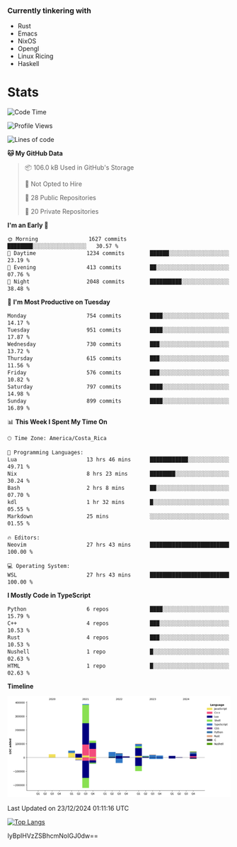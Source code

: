 ### Currently tinkering with
 - Rust
 - Emacs
 - NixOS
 - Opengl
 - Linux Ricing
 - Haskell

# Stats
<!--START_SECTION:waka-->
![Code Time](http://img.shields.io/badge/Code%20Time-1%2C050%20hrs%2026%20mins-blue)

![Profile Views](http://img.shields.io/badge/Profile%20Views-0-blue)

![Lines of code](https://img.shields.io/badge/From%20Hello%20World%20I%27ve%20Written-893.2%20thousand%20lines%20of%20code-blue)

**🐱 My GitHub Data** 

> 📦 106.0 kB Used in GitHub's Storage 
 > 
> 🚫 Not Opted to Hire
 > 
> 📜 28 Public Repositories 
 > 
> 🔑 20 Private Repositories 
 > 
**I'm an Early 🐤** 

```text
🌞 Morning                1627 commits        ████████░░░░░░░░░░░░░░░░░   30.57 % 
🌆 Daytime                1234 commits        ██████░░░░░░░░░░░░░░░░░░░   23.19 % 
🌃 Evening                413 commits         ██░░░░░░░░░░░░░░░░░░░░░░░   07.76 % 
🌙 Night                  2048 commits        ██████████░░░░░░░░░░░░░░░   38.48 % 
```
📅 **I'm Most Productive on Tuesday** 

```text
Monday                   754 commits         ████░░░░░░░░░░░░░░░░░░░░░   14.17 % 
Tuesday                  951 commits         ████░░░░░░░░░░░░░░░░░░░░░   17.87 % 
Wednesday                730 commits         ███░░░░░░░░░░░░░░░░░░░░░░   13.72 % 
Thursday                 615 commits         ███░░░░░░░░░░░░░░░░░░░░░░   11.56 % 
Friday                   576 commits         ███░░░░░░░░░░░░░░░░░░░░░░   10.82 % 
Saturday                 797 commits         ████░░░░░░░░░░░░░░░░░░░░░   14.98 % 
Sunday                   899 commits         ████░░░░░░░░░░░░░░░░░░░░░   16.89 % 
```


📊 **This Week I Spent My Time On** 

```text
🕑︎ Time Zone: America/Costa_Rica

💬 Programming Languages: 
Lua                      13 hrs 46 mins      ████████████░░░░░░░░░░░░░   49.71 % 
Nix                      8 hrs 23 mins       ████████░░░░░░░░░░░░░░░░░   30.24 % 
Bash                     2 hrs 8 mins        ██░░░░░░░░░░░░░░░░░░░░░░░   07.70 % 
kdl                      1 hr 32 mins        █░░░░░░░░░░░░░░░░░░░░░░░░   05.55 % 
Markdown                 25 mins             ░░░░░░░░░░░░░░░░░░░░░░░░░   01.55 % 

🔥 Editors: 
Neovim                   27 hrs 43 mins      █████████████████████████   100.00 % 

💻 Operating System: 
WSL                      27 hrs 43 mins      █████████████████████████   100.00 % 
```

**I Mostly Code in TypeScript** 

```text
Python                   6 repos             ████░░░░░░░░░░░░░░░░░░░░░   15.79 % 
C++                      4 repos             ███░░░░░░░░░░░░░░░░░░░░░░   10.53 % 
Rust                     4 repos             ███░░░░░░░░░░░░░░░░░░░░░░   10.53 % 
Nushell                  1 repo              █░░░░░░░░░░░░░░░░░░░░░░░░   02.63 % 
HTML                     1 repo              █░░░░░░░░░░░░░░░░░░░░░░░░   02.63 % 
```



**Timeline**

![Lines of Code chart](https://raw.githubusercontent.com/PandeCode/PandeCode/main/assets/bar_graph.png)


 Last Updated on 23/12/2024 01:11:16 UTC
<!--END_SECTION:waka-->
<!-- 
[![PandeCode's GitHub stats](https://github-readme-stats.vercel.app/api?username=PandeCode&theme=dracula&hide_border=true&show_icons=true)](https://github.com/anuraghazra/github-readme-stats)
-->
[![Top Langs](https://github-readme-stats.vercel.app/api/top-langs/?username=PandeCode&layout=compact&theme=dracula&hide_border=true)](https://github.com/anuraghazra/github-readme-stats)

IyBpIHVzZSBhcmNoIGJ0dw==

